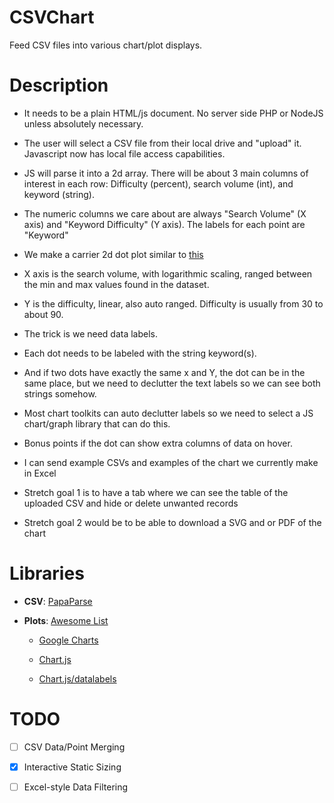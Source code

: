 # CSVChart

Feed CSV files into various chart/plot displays.

# Description

- It needs to be a plain HTML/js document. No server side PHP or NodeJS unless
  absolutely necessary.

- The user will select a CSV file from their local drive and "upload" it.
  Javascript now has local file access capabilities.

- JS will parse it into a 2d array. There will be about 3 main columns of
  interest in each row: Difficulty (percent), search volume (int), and
  keyword (string).

- The numeric columns we care about are always "Search Volume" (X axis) and
  "Keyword Difficulty" (Y axis). The labels for each point are "Keyword"

- We make a carrier 2d dot plot similar to [this](https://images.app.goo.gl/bVYjQdWPGGGPPwZi8)

- X axis is the search volume, with logarithmic scaling, ranged between the min
  and max values found in the dataset.

- Y is the difficulty, linear, also auto ranged. Difficulty is usually from 30
  to about 90.

- The trick is we need data labels.

- Each dot needs to be labeled with the string keyword(s).

- And if two dots have exactly the same x and Y, the dot can be in the same
  place, but we need to declutter the text labels so we can see both strings
  somehow.

- Most chart toolkits can auto declutter labels so we need to select a JS
  chart/graph library that can do this.

- Bonus points if the dot can show extra columns of data on hover.

- I can send example CSVs and examples of the chart we currently make in Excel

- Stretch goal 1 is to have a tab where we can see the table of the uploaded CSV
  and hide or delete unwanted records

- Stretch goal 2 would be to be able to download a SVG and or PDF of the chart

# Libraries

- **CSV**: [PapaParse](https://papaparse.com)

- **Plots**: [Awesome List](https://github.com/zingchart/awesome-charting)

  - [Google Charts](https://developers.google.com/chart)

  - [Chart.js](https://www.chartjs.org)
  - [Chart.js/datalabels](https://github.com/chartjs/chartjs-plugin-datalabels)

# TODO

- [ ] CSV Data/Point Merging

- [x] Interactive Static Sizing

- [ ] Excel-style Data Filtering
